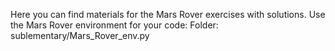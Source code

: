 Here you can find materials for the Mars Rover exercises with solutions.
Use the Mars Rover environment for your code:
Folder: sublementary/Mars_Rover_env.py